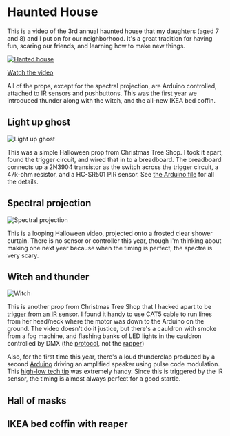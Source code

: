 # Haunted House

This is a [video](https://www.youtube.com/watch?v=yRpC1_ZGsWk) of the 3rd annual haunted house that my daughters (aged 7 and 8) and I put on for our neighborhood.  It's a great tradition for having fun, scaring our friends, and learning how to make new things.

[![Hanted house](https://img.youtube.com/vi/yRpC1_ZGsWk/0.jpg)](https://www.youtube.com/watch?v=yRpC1_ZGsWk)

[Watch the video](https://www.youtube.com/watch?v=yRpC1_ZGsWk)

All of the props, except for the spectral projection, are Arduino controlled, attached to IR sensors and pushbuttons.  This was the first year we introduced thunder along with the witch, and the all-new IKEA bed coffin.

## Light up ghost
![Light up ghost](https://cloud.githubusercontent.com/assets/51732/25567950/76afb4a2-2dc6-11e7-988d-d63e7122c591.jpg)

This was a simple Halloween prop from Christmas Tree Shop.  I took it apart, found the trigger circuit, and wired that in to a breadboard.  The breadboard connects up a 2N3904 transistor as the switch across the trigger circuit, a 47k-ohm resistor, and a HC-SR501 PIR sensor.  See [the Arduino file](PIRSensorGhost.ino) for all the details. 

## Spectral projection

![Spectral projection](https://cloud.githubusercontent.com/assets/51732/25568033/41900a7c-2dc8-11e7-8feb-ae18de8b96e8.jpg)

This is a looping Halloween video, projected onto a frosted clear shower curtain.  There is no sensor or controller this year, though I'm thinking about making one next year because when the timing is perfect, the spectre is very scary.

## Witch and thunder

![Witch](https://cloud.githubusercontent.com/assets/51732/25568061/fbf3b8d2-2dc8-11e7-9fd4-4ef74aa7005c.jpg)

This is another prop from Christmas Tree Shop that I hacked apart to be [trigger from an IR sensor](PIRSensorWitch.ino).  I found it handy to use CAT5 cable to run lines from her head/neck where the motor was down to the Arduino on the ground.  The video doesn't do it justice, but there's a cauldron with smoke from a fog machine, and flashing banks of LED lights in the cauldron controlled by DMX (the [protocol](https://en.wikipedia.org/wiki/DMX512), not the [rapper](https://en.wikipedia.org/wiki/DMX_(rapper)))

Also, for the first time this year, there's a loud thunderclap produced by a second [Arduino](Thunder.ino) driving an amplified speaker using pulse code modulation.  This [high-low tech tip](http://highlowtech.org/?p=1963) was extremely handy.  Since this is triggered by the IR sensor, the timing is almost always perfect for a good startle.


## Hall of masks

## IKEA bed coffin with reaper
